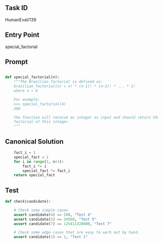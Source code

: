 ## Task ID

HumanEval/139

## Entry Point

special_factorial

## Prompt

```python

def special_factorial(n):
    """The Brazilian factorial is defined as:
    brazilian_factorial(n) = n! * (n-1)! * (n-2)! * ... * 1!
    where n > 0

    For example:
    >>> special_factorial(4)
    288

    The function will receive an integer as input and should return the special
    factorial of this integer.
    """

```

## Canonical Solution

```python
    fact_i = 1
    special_fact = 1
    for i in range(1, n+1):
        fact_i *= i
        special_fact *= fact_i
    return special_fact

```

## Test

```python
def check(candidate):

    # Check some simple cases
    assert candidate(4) == 288, "Test 4"
    assert candidate(5) == 34560, "Test 5"
    assert candidate(7) == 125411328000, "Test 7"

    # Check some edge cases that are easy to work out by hand.
    assert candidate(1) == 1, "Test 1"


```
